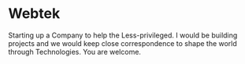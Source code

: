 # Webtek
Starting up a Company to help the Less-privileged. I would be building projects and we would keep close correspondence to shape the world through Technologies.
You are welcome.
